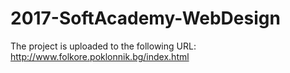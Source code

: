 # 2017-SoftAcademy-WebDesign
The project is uploaded to the following URL:
http://www.folkore.poklonnik.bg/index.html
